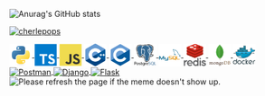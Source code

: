 ![Anurag's GitHub stats](https://github-readme-stats.vercel.app/api?username=cherlepops&count_private=true&show_icons=true)

<!-- [![Top Langs](https://github-readme-stats.vercel.app/api/top-langs/?username=cherlepops&layout=compact)](https://github.com/anuraghazra/github-readme-stats) -->

<p align="left">
<a href="https://github.com/ryo-ma/github-profile-trophy">
<img src="https://github-profile-trophy.vercel.app/?username=cherlepops" alt="cherlepops" />
</a>
</p>
<a href="https://www.python.org" target="blank">
<img align="center" src="https://raw.githubusercontent.com/devicons/devicon/master/icons/python/python-original.svg" alt="Python" height="40" width="40" />
</a>
<a href="https://www.typescriptlang.org/" target="blank">
<img align="center" src="https://raw.githubusercontent.com/devicons/devicon/master/icons/typescript/typescript-original.svg" alt="TypeScript" height="40" width="40" />
</a>
<a href="https://developer.mozilla.org/en-US/docs/Web/JavaScript" target="blank">
<img align="center" src="https://raw.githubusercontent.com/devicons/devicon/master/icons/javascript/javascript-original.svg" alt="JavaScript" height="40" width="40" />
</a>
<a href="https://www.w3schools.com/cpp/" target="blank">
<img align="center" src="https://raw.githubusercontent.com/devicons/devicon/master/icons/cplusplus/cplusplus-original.svg" alt="C++" height="40" width="40" />
</a>
<a href="https://www.cprogramming.com/" target="blank">
<img align="center" src="https://raw.githubusercontent.com/devicons/devicon/master/icons/c/c-original.svg" alt="C" height="40" width="40" />
</a>
<a href="https://www.postgresql.org" target="blank">
<img align="center" src="https://raw.githubusercontent.com/devicons/devicon/master/icons/postgresql/postgresql-original-wordmark.svg" alt="PostgreSQL" height="40" width="40" />
</a>
<a href="https://www.mysql.com/" target="blank">
<img align="center" src="https://raw.githubusercontent.com/devicons/devicon/master/icons/mysql/mysql-original-wordmark.svg" alt="MySQL" height="40" width="40" />
</a>
<a href="https://redis.io" target="blank">
<img align="center" src="https://raw.githubusercontent.com/devicons/devicon/master/icons/redis/redis-original-wordmark.svg" alt="Redis" height="40" width="40" />
</a>
<a href="https://www.mongodb.com/" target="blank">
<img align="center" src="https://raw.githubusercontent.com/devicons/devicon/master/icons/mongodb/mongodb-original-wordmark.svg" alt="MongoDB" height="40" width="40" />
</a>
<a href="https://www.docker.com/" target="blank">
<img align="center" src="https://raw.githubusercontent.com/devicons/devicon/master/icons/docker/docker-original-wordmark.svg" alt="Docker" height="40" width="40" />
</a>
<a href="https://postman.com" target="blank">
<img align="center" src="https://www.vectorlogo.zone/logos/getpostman/getpostman-icon.svg" alt="Postman" height="40" width="40" />
</a>
<a href="https://www.djangoproject.com/" target="blank">
<img align="center" src="https://cdn.worldvectorlogo.com/logos/django.svg" alt="Django" height="40" width="40" />
</a>
<a href="https://flask.palletsprojects.com/" target="blank">
<img align="center" src="https://www.vectorlogo.zone/logos/pocoo_flask/pocoo_flask-icon.svg" alt="Flask" height="40" width="40" />
</a>

<img src='https://random-memer.herokuapp.com/' title="Meme" alt="Please refresh the page if the meme doesn't show up.">
